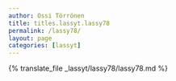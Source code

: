 ```yaml
---
author: Ossi Törrönen
title: titles.lassyt.lassy78
permalink: /lassy78/
layout: page
categories: [lassyt]
---
```

{% translate_file _lassyt/lassy78/lassy78.md %}